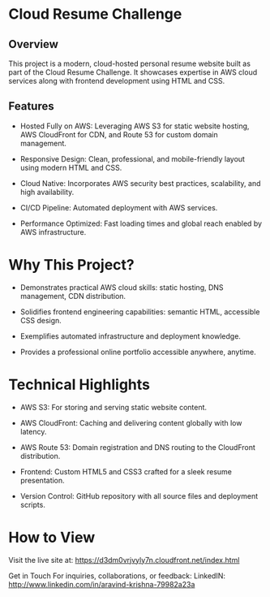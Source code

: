 # Cloud Resume Challenge

## Overview

This project is a modern, cloud-hosted personal resume website built as part of the Cloud Resume Challenge. It showcases expertise in AWS cloud services along with frontend development using HTML and CSS.

## Features

- Hosted Fully on AWS: Leveraging AWS S3 for static website hosting, AWS CloudFront for CDN, and Route 53 for custom domain management.

- Responsive Design: Clean, professional, and mobile-friendly layout using modern HTML and CSS.

- Cloud Native: Incorporates AWS security best practices, scalability, and high availability.

- CI/CD Pipeline: Automated deployment with AWS services.

- Performance Optimized: Fast loading times and global reach enabled by AWS infrastructure.

# Why This Project?

- Demonstrates practical AWS cloud skills: static hosting, DNS management, CDN distribution.

- Solidifies frontend engineering capabilities: semantic HTML, accessible CSS design.

- Exemplifies automated infrastructure and deployment knowledge.

- Provides a professional online portfolio accessible anywhere, anytime.

# Technical Highlights

- AWS S3: For storing and serving static website content.

- AWS CloudFront: Caching and delivering content globally with low latency.

- AWS Route 53: Domain registration and DNS routing to the CloudFront distribution.

- Frontend: Custom HTML5 and CSS3 crafted for a sleek resume presentation.

- Version Control: GitHub repository with all source files and deployment scripts.

# How to View
Visit the live site at: https://d3dm0vrjvyly7n.cloudfront.net/index.html 

Get in Touch
For inquiries, collaborations, or feedback:
LinkedIN: http://www.linkedin.com/in/aravind-krishna-79982a23a





